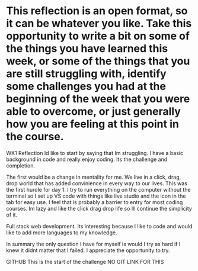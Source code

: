 # This reflection is an open format, so it can be whatever you like. Take this opportunity to write a bit on some of the things you have learned this week, or some of the things that you are still struggling with, identify some challenges you had at the beginning of the week that you were able to overcome, or just generally how you are feeling at this point in the course.

WK1 Reflection
Id like to start by saying that Im struggling. I have a basic background in code and really enjoy coding. Its the challenge and completion.

The first would be a change in mentality for me. We live in a click, drag, drop world that has added convinience in every way to our lives. This was the first hurdle for day 1. I try to run everything on the computer without the terminal so I set up VS code with things like live studio and the icon in the tab for easy use. I feel that is probably a barrier to entry for most coding courses. Im lazy and like the click drag drop life so Ill continue the simplicity of it.

Full stack web development. Its interesting because I like to code and would like to add more languages to my knowledge.

In summary the only question I have for myself is would I try as hard if I knew it didnt matter that I failed. I appreciate the opportunity to try.

GITHUB
This is the start of the challenge
NO GIT LINK FOR THIS
